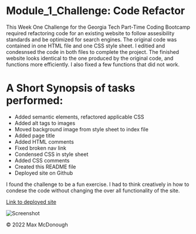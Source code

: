 # Module_1_Challenge: Code Refactor

This Week One Challenge for the Georgia Tech Part-Time Coding Bootcamp required refactoring code for an existing website to follow assesibility standards and be optimized for search engines. The original code was contained in one HTML file and one CSS style sheet. I editied and condesnsed the code in both files to complete the project. The finished website looks identical to the one produced by the original code, and functions more efficiently. I also fixed a few functions that did not work.

# A Short Synopsis of tasks performed:
* Added semantic elements, refactored applicable CSS
* Added alt tags to images
* Moved background image from style sheet to index file
* Added page title
* Added HTML comments
* Fixed broken nav link
* Condensed CSS in style sheet
* Added CSS comments
* Created this README file
* Deployed site on Github

I found the challenge to be a fun exercise. I had to think creatively in how to condese the code without changing the over all functionality of the site.

[Link to deployed site](https://mmmphoto.github.io/Module_1_Challenge/)

![Screenshot](/assets/images/Module_1_Challenge_deployed_screenshot.png?raw=true "Screenshot")


© 2022 Max McDonough
